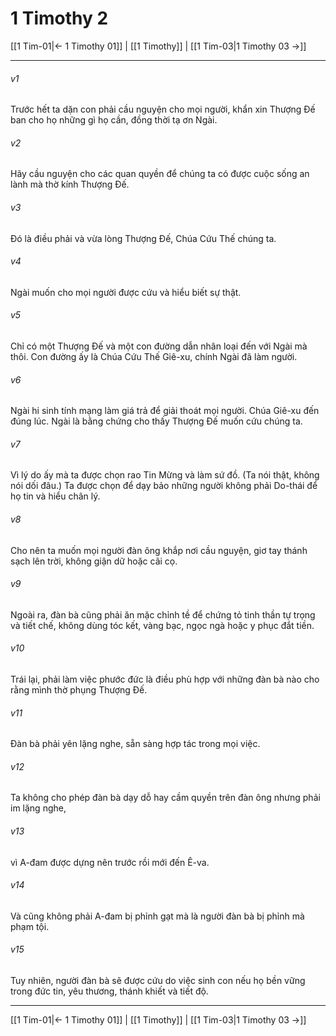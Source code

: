 # 1 Timothy 2

[[1 Tim-01|← 1 Timothy 01]] | [[1 Timothy]] | [[1 Tim-03|1 Timothy 03 →]]
***



###### v1 
Trước hết ta dặn con phải cầu nguyện cho mọi người, khẩn xin Thượng Đế ban cho họ những gì họ cần, đồng thời tạ ơn Ngài. 

###### v2 
Hãy cầu nguyện cho các quan quyền để chúng ta có được cuộc sống an lành mà thờ kính Thượng Đế. 

###### v3 
Đó là điều phải và vừa lòng Thượng Đế, Chúa Cứu Thế chúng ta. 

###### v4 
Ngài muốn cho mọi người được cứu và hiểu biết sự thật. 

###### v5 
Chỉ có một Thượng Đế và một con đường dẫn nhân loại đến với Ngài mà thôi. Con đường ấy là Chúa Cứu Thế Giê-xu, chính Ngài đã làm người. 

###### v6 
Ngài hi sinh tính mạng làm giá trả để giải thoát mọi người. Chúa Giê-xu đến đúng lúc. Ngài là bằng chứng cho thấy Thượng Đế muốn cứu chúng ta. 

###### v7 
Vì lý do ấy mà ta được chọn rao Tin Mừng và làm sứ đồ. (Ta nói thật, không nói dối đâu.) Ta được chọn để dạy bảo những người không phải Do-thái để họ tin và hiểu chân lý. 

###### v8 
Cho nên ta muốn mọi người đàn ông khắp nơi cầu nguyện, giơ tay thánh sạch lên trời, không giận dữ hoặc cãi cọ. 

###### v9 
Ngoài ra, đàn bà cũng phải ăn mặc chỉnh tề để chứng tỏ tinh thần tự trọng và tiết chế, không dùng tóc kết, vàng bạc, ngọc ngà hoặc y phục đắt tiền. 

###### v10 
Trái lại, phải làm việc phước đức là điều phù hợp với những đàn bà nào cho rằng mình thờ phụng Thượng Đế. 

###### v11 
Đàn bà phải yên lặng nghe, sẵn sàng hợp tác trong mọi việc. 

###### v12 
Ta không cho phép đàn bà dạy dỗ hay cầm quyền trên đàn ông nhưng phải im lặng nghe, 

###### v13 
vì A-đam được dựng nên trước rồi mới đến Ê-va. 

###### v14 
Và cũng không phải A-đam bị phỉnh gạt mà là người đàn bà bị phỉnh mà phạm tội. 

###### v15 
Tuy nhiên, người đàn bà sẽ được cứu do việc sinh con nếu họ bền vững trong đức tin, yêu thương, thánh khiết và tiết độ.

***
[[1 Tim-01|← 1 Timothy 01]] | [[1 Timothy]] | [[1 Tim-03|1 Timothy 03 →]]
